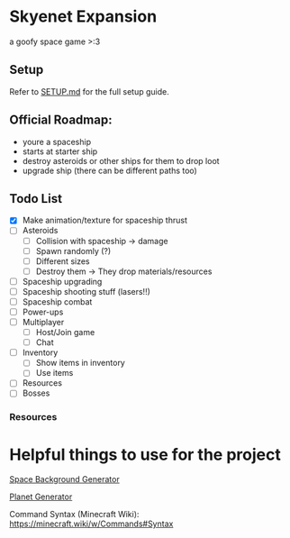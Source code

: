 # Skyenet Expansion

a goofy space game >:3

## Setup

Refer to [SETUP.md](SETUP.md) for the full setup guide.

## Official Roadmap:

- youre a spaceship
- starts at starter ship
- destroy asteroids or other ships for them to drop loot
- upgrade ship (there can be different paths too)

## Todo List

- [x] Make animation/texture for spaceship thrust
- [ ] Asteroids
  - [ ] Collision with spaceship -> damage
  - [ ] Spawn randomly (?)
  - [ ] Different sizes
  - [ ] Destroy them -> They drop materials/resources
- [ ] Spaceship upgrading
- [ ] Spaceship shooting stuff (lasers!!)
- [ ] Spaceship combat
- [ ] Power-ups
- [ ] Multiplayer
  - [ ] Host/Join game
  - [ ] Chat
- [ ] Inventory
  - [ ] Show items in inventory
  - [ ] Use items

- [ ] Resources
- [ ] Bosses

### Resources

# Helpful things to use for the project

[Space Background Generator](https://deep-fold.itch.io/space-background-generator)

[Planet Generator](https://deep-fold.itch.io/pixel-planet-generator)

Command Syntax (Minecraft Wiki): https://minecraft.wiki/w/Commands#Syntax
